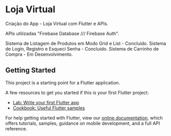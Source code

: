 # Loja Virtual

Criação do App - Loja Virtual com Flutter e APIs.

APIs utilizadas "Firebase Database /// Firebase Auth".

Sistema de Listagem de Produtos em Modo Grid e List - Concluido.
Sistema de Login, Registro e Esqueci Senha - Concluido.
Sistema de Carrinho de Compra - Em Desenvolvimento.

## Getting Started

This project is a starting point for a Flutter application.

A few resources to get you started if this is your first Flutter project:

- [Lab: Write your first Flutter app](https://flutter.dev/docs/get-started/codelab)
- [Cookbook: Useful Flutter samples](https://flutter.dev/docs/cookbook)

For help getting started with Flutter, view our
[online documentation](https://flutter.dev/docs), which offers tutorials,
samples, guidance on mobile development, and a full API reference.
